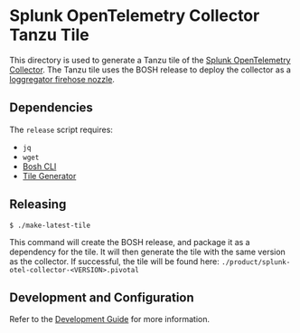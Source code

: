 # Splunk OpenTelemetry Collector Tanzu Tile

This directory is used to generate a Tanzu tile of the [Splunk OpenTelemetry Collector](https://github.com/signalfx/splunk-otel-collector).
The Tanzu tile uses the BOSH release to deploy the collector as a [loggregator firehose nozzle](https://docs.vmware.com/en/Tile-Developer-Guide/3.0/tile-dev-guide/nozzle.html).

## Dependencies

The `release` script requires:

- `jq`
- `wget`
- [Bosh CLI](https://bosh.io/docs/cli-v2-install/)
- [Tile Generator](https://docs.vmware.com/en/Tile-Developer-Guide/3.0/tile-dev-guide/tile-generator.html)

## Releasing

```shell
$ ./make-latest-tile
```
This command will create the BOSH release, and package it as a dependency for the tile. It will then generate the
tile with the same version as the collector. If successful, the tile will be found here: 
`./product/splunk-otel-collector-<VERSION>.pivotal`

## Development and Configuration

Refer to the [Development Guide](./DEVELOPMENT.md) for more information.
